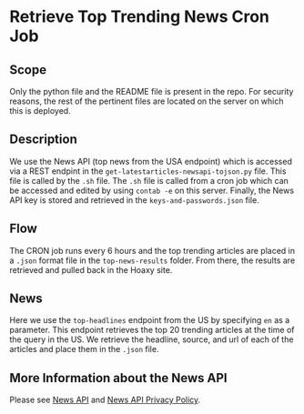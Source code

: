# Retrieve Top Trending News Cron Job

## Scope

Only the python file and the README file is present in the repo.  For security reasons, the rest of the pertinent files are located on the server on which this is deployed.

## Description

We use the News API (top news from the USA endpoint) which is accessed via a REST endpint in the `get-latestarticles-newsapi-tojson.py` file.  This file is called by the `.sh` file.  The `.sh` file is called from a cron job which can be accessed and edited by using `contab -e` on this server.  Finally, the News API key is stored and retrieved in the `keys-and-passwords.json` file.

## Flow

The CRON job runs every 6 hours and the top trending articles are placed in a `.json` format file in the `top-news-results` folder.  From there, the results are retrieved and pulled back in the Hoaxy site.

## News

Here we use the `top-headlines` endpoint from the US by specifying `en` as a parameter.  This endpoint retrieves the top 20 trending articles at the time of the query in the US.  We retrieve the headline, source, and url of each of the articles and place them in the `.json` file.


## More Information about the News API

Please see [News API](https://newsapi.org/) and [News API Privacy Policy](https://newsapi.org/privacy).